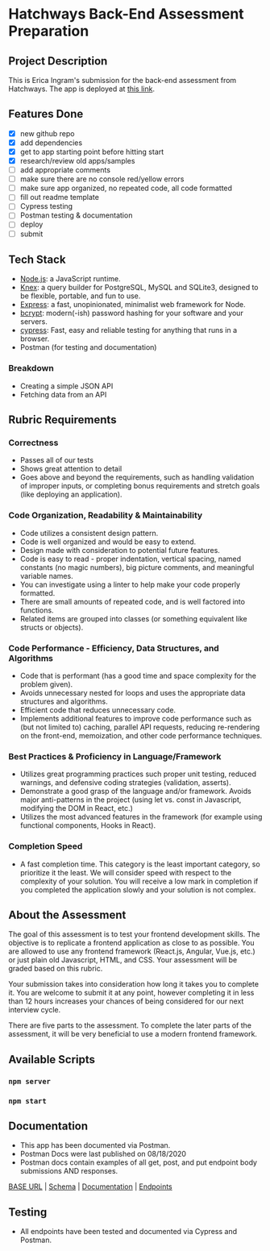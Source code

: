# Hatchways Back-End Assessment Preparation

## Project Description

This is Erica Ingram's submission for the back-end assessment from Hatchways.  The app is deployed at [this link](https://hatchways-betest.herokuapp.com/api).

## Features Done

- [X] new github repo
- [X] add dependencies
- [X] get to app starting point before hitting start
- [X] research/review old apps/samples
- [ ] add appropriate comments
- [ ] make sure there are no console red/yellow errors
- [ ] make sure app organized, no repeated code, all code formatted
- [ ] fill out readme template
- [ ] Cypress testing
- [ ] Postman testing & documentation
- [ ] deploy
- [ ] submit

## Tech Stack

- [Node.js](https://github.com/nodejs/node):  a JavaScript runtime.
- [Knex](https://github.com/knex/knex):  a query builder for PostgreSQL, MySQL and SQLite3, designed to be flexible, portable, and fun to use.
- [Express](https://github.com/expressjs/express):  a fast, unopinionated, minimalist web framework for Node.
- [bcrypt](https://github.com/pyca/bcrypt/):  modern(-ish) password hashing for your software and your servers.
- [cypress](https://www.cypress.io):  Fast, easy and reliable testing for anything that runs in a browser.
- Postman (for testing and documentation)

### Breakdown

- Creating a simple JSON API
- Fetching data from an API

## Rubric Requirements

### Correctness

- Passes all of our tests
- Shows great attention to detail
- Goes above and beyond the requirements, such as handling validation of improper inputs, or completing bonus requirements and stretch goals (like deploying an application).

### Code Organization, Readability & Maintainability

- Code utilizes a consistent design pattern.
- Code is well organized and would be easy to extend.
- Design made with consideration to potential future features.
- Code is easy to read - proper indentation, vertical spacing, named constants (no magic numbers), big picture comments, and meaningful variable names.
- You can investigate using a linter to help make your code properly formatted.
- There are small amounts of repeated code, and is well factored into functions.
- Related items are grouped into classes (or something equivalent like structs or objects).

### Code Performance - Efficiency, Data Structures, and Algorithms

- Code that is performant (has a good time and space complexity for the problem given).
- Avoids unnecessary nested for loops and uses the appropriate data structures and algorithms.
- Efficient code that reduces unnecessary code.
- Implements additional features to improve code performance such as (but not limited to) caching, parallel API requests, reducing re-rendering on the front-end, memoization, and other code performance techniques.

### Best Practices & Proficiency in Language/Framework

- Utilizes great programming practices such proper unit testing, reduced warnings, and defensive coding strategies (validation, asserts).
- Demonstrate a good grasp of the language and/or framework. Avoids major anti-patterns in the project (using let vs. const in Javascript, modifying the DOM in React, etc.)
- Utilizes the most advanced features in the framework (for example using functional components, Hooks in React).

### Completion Speed

- A fast completion time. This category is the least important category, so prioritize it the least. We will consider speed with respect to the complexity of your solution. You will receive a low mark in completion if you completed the application slowly and your solution is not complex.

## About the Assessment

The goal of this assessment is to test your frontend development skills. The objective is to replicate a frontend application as close to as possible. You are allowed to use any frontend framework (React.js, Angular, Vue.js, etc.) or just plain old Javascript, HTML, and CSS. Your assessment will be graded based on this rubric.

Your submission takes into consideration how long it takes you to complete it. You are welcome to submit it at any point, however completing it in less than 12 hours increases your chances of being considered for our next interview cycle.

There are five parts to the assessment.  To complete the later parts of the assessment, it will be very beneficial to use a modern frontend framework.

## Available Scripts

### `npm server`

### `npm start`

## Documentation

- This app has been documented via Postman.
- Postman Docs were last published on 08/18/2020
- Postman docs contain examples of all get, post, and put endpoint body submissions AND responses.

[BASE URL](https://hatchways-betest.herokuapp.com/api)   |   [Schema]()   |   [Documentation]()   |   [Endpoints](endpoints.md)

## Testing

- All endpoints have been tested and documented via Cypress and Postman.
